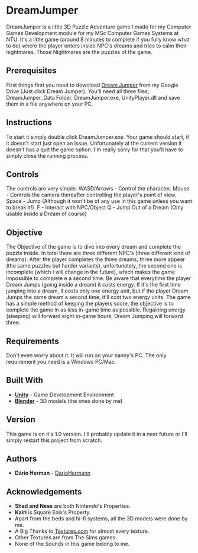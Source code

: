 # DreamJumper

DreamJumper is a little 3D Puzzle Adventure game I made for my Computer Games Development module for my MSc Computer Games Systems at NTU.
It's a little game (around 8 minutes to complete if you fully know what to do) where the player enters inside NPC's dreams and tries to calm their nightmares.
Those Nightmares are the puzzles of the game.

## Prerequisites
First things first you need to download [Dream Jumper](https://drive.google.com/open?id=1Xi4yjpNAdkpLZ6Y4GuO7SAfambqgZ9C4) from my Google Drive (Just click Dream Jumper).
You'll need all three files, DreamJumper_Data Folder, DreamJumper.exe, UnityPlayer.dll and save them in a file anywhere on your PC.

## Instructions
To start it simply double click DreamJumper.exe.
Your game should start, if it doesn't start just open an Issue.
Unfortunately at the current version it doesn't has a quit the game option. I'm really sorry for that you'll have to simply close the running process.

## Controls
The controls are very simple.
WASD/Arrows - Control the character.
Mouse - Controls the camera thereafter controlling the player's point of view.
Space - Jump (Although it won't be of any use in this game unless you want to break it!).
F - Interact with NPC/Object
Q - Jump Out of a Dream (Only usable inside a Dream of course)

## Objective
The Objective of the game is to dive into every dream and complete the puzzle inside.
In total there are three different NPC's (three different kind of dreams).
After the player completes the three dreams, three more appear (the same puzzles but harder variants), unfortunately, the second one is incomplete (which I will change in the future), which makes the game impossible to complete e a second time.
Be aware that everytime the player Dream Jumps (going inside a dream) it costs energy. If it's the first time jumping into a dream, it costs only one energy unit, but if the player Dream Jumps the same dream a second time, it'll cost two energy units.
The game has a simple method of keeping the players score, the objective is to complete the game in as less in-game time as possible. Regaining energy (sleeping) will forward eight in-game hours, Dream Jumping will forward three.

## Requirements
Don't even worry about it. It will run on your nanny's PC. The only requirement you need is a Windows PC/Mac.

## Built With
* **[Unity](https://unity3d.com/)** - Game Development Environment
* **[Blender](https://www.blender.org/)** - 3D models (the ones done by me)

## Version
This game is on it's 1.0 version. I'll probably update it in a near future or I'll simply restart this project from scratch.

## Authors
* **Dário Herman** - [DarioHermann](https://github.com/DarioHermann)

## Acknowledgements
* **Shad and Ness** are both Nintendo's Properties.
* **Kairi** is Square Enix's Property.
* Apart from the beds and hi-fi systems, all the 3D models were done by me.
* A Big Thanks to [Textures.com](https://www.textures.com) for almost every texture.
* Other Textures are from The Sims games.
* None of the Sounds in this game belong to me.